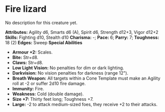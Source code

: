 # Fire lizard

No description for this creature yet.

**Attributes:** Agility d6, Smarts d6 (A), Spirit d6, Strength d12+3,
Vigor d12+2
**Skills:** Fighting d10, Stealth d10
**Charisma:** -; **Pace:** 6; **Parry:** 7; **Toughness:** 18 (2)
**Edges:** Sweep
**Special Abilities**

- **Armour +2:** Scales.
- **Bite:** Str+d8.
- **Claws:** Str+d8.
- **Low Light Vision:** No penalties for dim or dark lighting.
- **Darkvision:** No vision penalties for darkness (range 12").
- **Breath Weapon:** All targets within a Cone Template must make an
Agility roll at -2 or suffer 2d10 fire damage.
- **Immunity:** Fire.
- **Weakness:** Cold (double damage).
- **Size +7:** Thirty feet long; Toughness +7.
- **Large:** -2 to attack medium-sized foes, they receive +2 to their
attacks.
